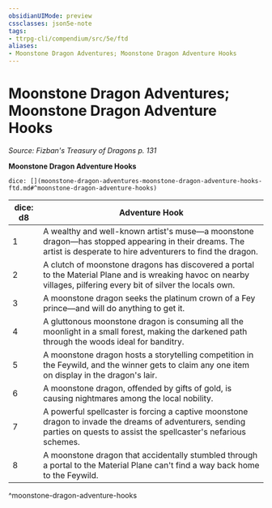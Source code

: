 ```yaml
---
obsidianUIMode: preview
cssclasses: json5e-note
tags:
- ttrpg-cli/compendium/src/5e/ftd
aliases:
- Moonstone Dragon Adventures; Moonstone Dragon Adventure Hooks
---
```

# Moonstone Dragon Adventures; Moonstone Dragon Adventure Hooks
*Source: Fizban's Treasury of Dragons p. 131* 

**Moonstone Dragon Adventure Hooks**

`dice: [](moonstone-dragon-adventures-moonstone-dragon-adventure-hooks-ftd.md#^moonstone-dragon-adventure-hooks)`

| dice: d8 | Adventure Hook |
|----------|----------------|
| 1 | A wealthy and well-known artist's muse—a moonstone dragon—has stopped appearing in their dreams. The artist is desperate to hire adventurers to find the dragon. |
| 2 | A clutch of moonstone dragons has discovered a portal to the Material Plane and is wreaking havoc on nearby villages, pilfering every bit of silver the locals own. |
| 3 | A moonstone dragon seeks the platinum crown of a Fey prince—and will do anything to get it. |
| 4 | A gluttonous moonstone dragon is consuming all the moonlight in a small forest, making the darkened path through the woods ideal for banditry. |
| 5 | A moonstone dragon hosts a storytelling competition in the Feywild, and the winner gets to claim any one item on display in the dragon's lair. |
| 6 | A moonstone dragon, offended by gifts of gold, is causing nightmares among the local nobility. |
| 7 | A powerful spellcaster is forcing a captive moonstone dragon to invade the dreams of adventurers, sending parties on quests to assist the spellcaster's nefarious schemes. |
| 8 | A moonstone dragon that accidentally stumbled through a portal to the Material Plane can't find a way back home to the Feywild. |
^moonstone-dragon-adventure-hooks